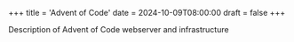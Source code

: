 +++
title = 'Advent of Code'
date = 2024-10-09T08:00:00
draft = false
+++

Description of Advent of Code webserver and infrastructure
